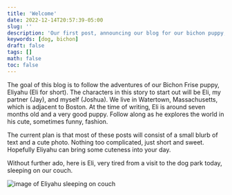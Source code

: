 ```yaml
---
title: 'Welcome'
date: 2022-12-14T20:57:39-05:00
slug: ''
description: 'Our first post, announcing our blog for our bichon puppy, Eliyahu!'
keywords: [dog, bichon]
draft: false
tags: []
math: false
toc: false
---
```


The goal of this blog is to follow the adventures of our Bichon Frise puppy, Eliyahu (Eli for short). The characters in this story to start out will be Eli, my partner (Jay), and myself (Joshua). We live in Watertown, Massachusetts, which is adjacent to Boston. At the time of writing, Eli is around seven months old and a very good puppy. Follow along as he explores the world in his cute, sometimes funny, fashion.

The current plan is that most of these posts will consist of a small blurb of text and a cute photo. Nothing too complicated, just short and sweet. Hopefully Eliyahu can bring some cuteness into your day.

Without further ado, here is Eli, very tired from a visit to the dog park today, sleeping on our couch.

![image of Eliyahu sleeping on couch](https://assets.theprophetofdog.com/blog-photos/12-14-2022.jpeg)
